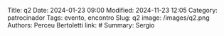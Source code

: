 Title: q2
Date: 2024-01-23 09:00
Modified: 2024-11-23 12:05
Category: patrocinador
Tags: evento, encontro
Slug: q2
image: /images/q2.png
Authors: Perceu Bertoletti
link: #
Summary: Sergio
